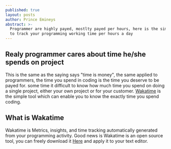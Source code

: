 ```yaml
---
published: true
layout: posts
author: Prince Emineys
abstract: >-
  Programmer are highly payed, mostlty payed per hours, here is the simple way
  to track your programming working time per hours a day
---
```

## **Realy programmer cares about time he/she spends on project**


This is the same as the saying says "time is money", the same applied to programmers, the time you spend in coding is the time you deserve to be payed for. some time it difficult to know how much time you spend on doing a single project, either your own project or for your customer. [Wakatime](wakatime.com) is the simple tool which can enable you to know the exactly time you spend coding.


## **What is Wakatime**

Wakatime is Metrics, insights, and time tracking automatically generated from your programming activity. Good news is Wakatime is an open source tool, you can freely download it [Here](https://wakatime.com/download) and apply it to your text editor. 